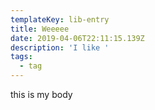 ```yaml
---
templateKey: lib-entry
title: Weeeee
date: 2019-04-06T22:11:15.139Z
description: 'I like '
tags:
  - tag
---
```

this is my body
